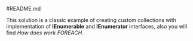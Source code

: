 #README.md

This solution is a classic example of creating custom collections with implementation of **IEnumerable** and **IEnumerator** interfaces,
also you will find *How does work FOREACH*.
